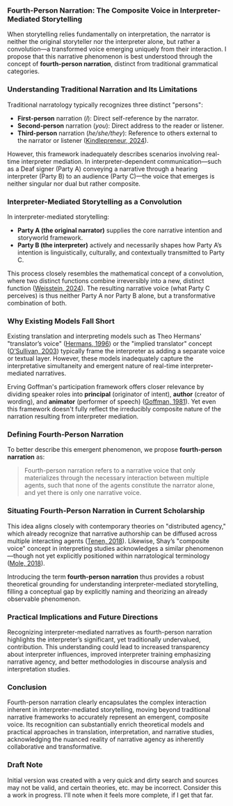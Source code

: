 ### Fourth-Person Narration: The Composite Voice in Interpreter-Mediated Storytelling

When storytelling relies fundamentally on interpretation, the narrator is neither the original storyteller nor the interpreter alone, but rather a convolution—a transformed voice emerging uniquely from their interaction. I propose that this narrative phenomenon is best understood through the concept of **fourth-person narration**, distinct from traditional grammatical categories.

### Understanding Traditional Narration and Its Limitations

Traditional narratology typically recognizes three distinct "persons":

* **First-person** narration (*I*): Direct self-reference by the narrator.
* **Second-person** narration (*you*): Direct address to the reader or listener.
* **Third-person** narration (*he/she/they*): Reference to others external to the narrator or listener ([Kindlepreneur, 2024](https://kindlepreneur.com/point-of-view-examples/)).

However, this framework inadequately describes scenarios involving real-time interpreter mediation. In interpreter-dependent communication—such as a Deaf signer (Party A) conveying a narrative through a hearing interpreter (Party B) to an audience (Party C)—the voice that emerges is neither singular nor dual but rather composite.

### Interpreter-Mediated Storytelling as a Convolution

In interpreter-mediated storytelling:

* **Party A (the original narrator)** supplies the core narrative intention and storyworld framework.
* **Party B (the interpreter)** actively and necessarily shapes how Party A’s intention is linguistically, culturally, and contextually transmitted to Party C.

This process closely resembles the mathematical concept of a convolution, where two distinct functions combine irreversibly into a new, distinct function ([Weisstein, 2024](https://mathworld.wolfram.com/Convolution.html)). The resulting narrative voice (what Party C perceives) is thus neither Party A nor Party B alone, but a transformative combination of both.

### Why Existing Models Fall Short

Existing translation and interpreting models such as Theo Hermans' "translator’s voice" ([Hermans, 1996](https://doi.org/10.1075/target.8.1.04her)) or the "implied translator" concept ([O’Sullivan, 2003](https://doi.org/10.7202/006966ar)) typically frame the interpreter as adding a separate voice or textual layer. However, these models inadequately capture the interpretative simultaneity and emergent nature of real-time interpreter-mediated narratives.

Erving Goffman's participation framework offers closer relevance by dividing speaker roles into **principal** (originator of intent), **author** (creator of wording), and **animator** (performer of speech) ([Goffman, 1981](https://doi.org/10.2307/41407729)). Yet even this framework doesn't fully reflect the irreducibly composite nature of the narration resulting from interpreter mediation.

### Defining Fourth-Person Narration

To better describe this emergent phenomenon, we propose **fourth-person narration** as:

> Fourth-person narration refers to a narrative voice that only materializes through the necessary interaction between multiple agents, such that none of the agents constitute the narrator alone, and yet there is only one narrative voice. 

### Situating Fourth-Person Narration in Current Scholarship

This idea aligns closely with contemporary theories on "distributed agency," which already recognize that narrative authorship can be diffused across multiple interacting agents ([Tenen, 2018](https://doi.org/10.1080/13825577.2018.1425919)). Likewise, Shay’s "composite voice" concept in interpreting studies acknowledges a similar phenomenon—though not yet explicitly positioned within narratological terminology ([Mole, 2018](https://doi.org/10.1080/0907676X.2018.1454824)).

Introducing the term **fourth-person narration** thus provides a robust theoretical grounding for understanding interpreter-mediated storytelling, filling a conceptual gap by explicitly naming and theorizing an already observable phenomenon.

### Practical Implications and Future Directions

Recognizing interpreter-mediated narratives as fourth-person narration highlights the interpreter’s significant, yet traditionally undervalued, contribution. This understanding could lead to increased transparency about interpreter influences, improved interpreter training emphasizing narrative agency, and better methodologies in discourse analysis and interpretation studies. 

### Conclusion

Fourth-person narration clearly encapsulates the complex interaction inherent in interpreter-mediated storytelling, moving beyond traditional narrative frameworks to accurately represent an emergent, composite voice. Its recognition can substantially enrich theoretical models and practical approaches in translation, interpretation, and narrative studies, acknowledging the nuanced reality of narrative agency as inherently collaborative and transformative.

### Draft Note

Initial version was created with a very quick and dirty search and sources may not be valid, and certain theories, etc. may be incorrect. Consider this a work in progress. I'll note when it feels more complete, if I get that far. 
